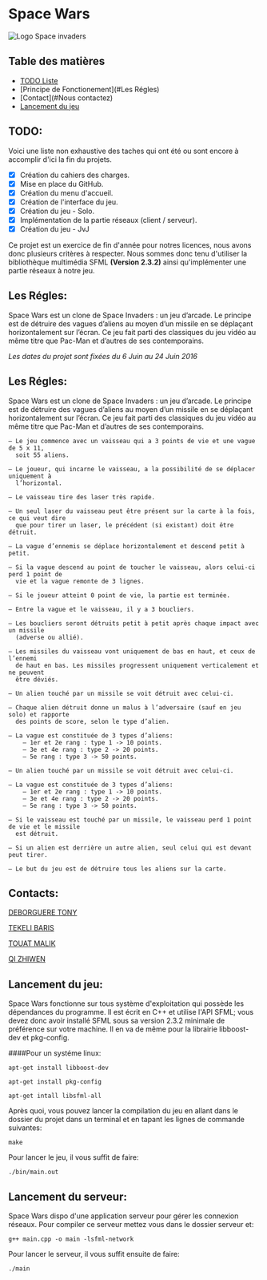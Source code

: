 # Space Wars

 ![Logo Space invaders](http://www.kirikoo.net/images/14Anonyme-20160607-115428.png)

## Table des matières
- [TODO Liste](#TODO)
- [Principe de Fonctionement](#Les Régles)
- [Contact](#Nous contactez)
- [Lancement du jeu](#Pré-requis)



## TODO:

Voici une liste non exhaustive des taches qui ont été ou sont encore à accomplir d'ici la fin du projets.

- [x] Création du cahiers des charges.
- [x] Mise en place du GitHub.
- [x] Création du menu d'accueil.
- [x] Création de l'interface du jeu.
- [x] Création du jeu - Solo.
- [x] Implémentation de la partie réseaux (client / serveur).
- [x] Création du jeu - JvJ

Ce projet est un exercice de fin d'année pour notres licences, nous avons donc plusieurs critères à respecter. Nous sommes donc tenu d'utiliser la bibliothèque multimédia SFML **(Version 2.3.2)** ainsi qu'implémenter une partie réseaux à notre jeu.


## Les Régles:

Space Wars est un clone de Space Invaders : un jeu d’arcade. Le principe est de détruire des vagues d’aliens au moyen d’un missile en se déplaçant horizontalement sur l’écran. Ce jeu fait parti des classiques du jeu vidéo au même titre que Pac-Man et d’autres de ses contemporains.

*Les dates du projet sont fixées du 6 Juin au 24 Juin 2016*

## Les Régles:

Space Wars est un clone de Space Invaders : un jeu d’arcade. Le principe est de détruire des vagues d’aliens au moyen d’un missile en se déplaçant horizontalement sur l’écran. Ce jeu fait parti des classiques du jeu vidéo au même titre que Pac-Man et d’autres de ses contemporains.

	— Le jeu commence avec un vaisseau qui a 3 points de vie et une vague de 5 x 11,
	  soit 55 aliens.

	— Le joueur, qui incarne le vaisseau, a la possibilité de se déplacer uniquement à
	  l’horizontal.

	— Le vaisseau tire des laser très rapide.

	— Un seul laser du vaisseau peut être présent sur la carte à la fois, ce qui veut dire
	  que pour tirer un laser, le précédent (si existant) doit être détruit.

	— La vague d’ennemis se déplace horizontalement et descend petit à petit.

	— Si la vague descend au point de toucher le vaisseau, alors celui-ci perd 1 point de
	  vie et la vague remonte de 3 lignes.

	— Si le joueur atteint 0 point de vie, la partie est terminée.

	— Entre la vague et le vaisseau, il y a 3 boucliers.

	— Les boucliers seront détruits petit à petit après chaque impact avec un missile
	  (adverse ou allié).

	— Les missiles du vaisseau vont uniquement de bas en haut, et ceux de l’ennemi
	  de haut en bas. Les missiles progressent uniquement verticalement et ne peuvent
	  être déviés.

	— Un alien touché par un missile se voit détruit avec celui-ci.

	— Chaque alien détruit donne un malus à l’adversaire (sauf en jeu solo) et rapporte
	  des points de score, selon le type d’alien.

	— La vague est constituée de 3 types d’aliens:
		— 1er et 2e rang : type 1 -> 10 points.
		— 3e et 4e rang : type 2 -> 20 points.
		— 5e rang : type 3 -> 50 points.

	— Un alien touché par un missile se voit détruit avec celui-ci.

	— La vague est constituée de 3 types d’aliens:
		— 1er et 2e rang : type 1 -> 10 points.
		— 3e et 4e rang : type 2 -> 20 points.
		— 5e rang : type 3 -> 50 points.

	— Si le vaisseau est touché par un missile, le vaisseau perd 1 point de vie et le missile
	  est détruit.

	— Si un alien est derrière un autre alien, seul celui qui est devant peut tirer.

	— Le but du jeu est de détruire tous les aliens sur la carte.


## Contacts:

[DEBORGUERE TONY](t.deborguere@gmail.com)

[TEKELI BARIS](tekelibaris@gmail.com)

[TOUAT MALIK ](mal.touat@gmail.com)

[QI ZHIWEN ](531940615@qq.com)

## Lancement du jeu:

  Space Wars fonctionne sur tous système d'exploitation qui possède les dépendances du programme.
Il est écrit en C++ et utilise l'API SFML; vous devez donc avoir installé SFML sous sa version 2.3.2 minimale de préférence sur votre machine.
Il en va de même pour la librairie libboost-dev et pkg-config.

####Pour un systéme linux:

```
apt-get install libboost-dev

apt-get install pkg-config

apt-get intall libsfml-all
```
Après quoi, vous pouvez lancer la compilation du jeu en allant dans le dossier du projet dans un terminal et en tapant les lignes de commande suivantes:

```
make
```

Pour lancer le jeu, il vous suffit de faire:

`./bin/main.out`

## Lancement du serveur:

  Space Wars dispo d'une application serveur pour gérer les connexion réseaux. Pour compiler ce serveur mettez vous dans le dossier serveur et:


```
g++ main.cpp -o main -lsfml-network
```

Pour lancer le serveur, il vous suffit ensuite de faire:

`./main`
